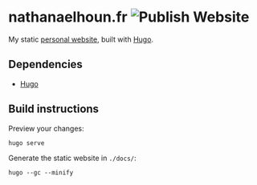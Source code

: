 # nathanaelhoun.fr ![Publish Website](https://github.com/nathanaelhoun/nathanaelhoun.fr/workflows/Publish%20Website/badge.svg)

My static [personal website](https://www.nathanaelhoun.fr), built with [Hugo](https://gohugo.io).

## Dependencies

- [Hugo](https://gohugo.io/getting-started/installing/)

## Build instructions

Preview your changes:

```bash
hugo serve
```

Generate the static website in `./docs/`:

```
hugo --gc --minify
```

